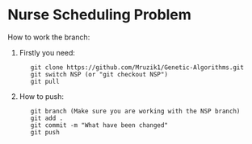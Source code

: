 # Nurse Scheduling Problem
How to work the branch:

1) Firstly you need:
   ```
      git clone https://github.com/Mruzik1/Genetic-Algorithms.git
      git switch NSP (or "git checkout NSP")
      git pull
   ```
2) How to push:
   ```
      git branch (Make sure you are working with the NSP branch)
      git add .
      git commit -m "What have been changed"
      git push
   ```
